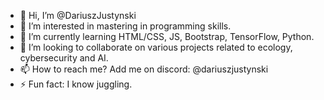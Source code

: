 - 👋 Hi, I’m @DariuszJustynski
- 👀 I’m interested in mastering in programming skills.
- 🌱 I’m currently learning HTML/CSS, JS, Bootstrap, TensorFlow, Python.
- 💞️ I’m looking to collaborate on various projects related to ecology, cybersecurity and AI.
- 📫 How to reach me? Add me on discord: @dariuszjustynski
- ⚡ Fun fact: I know juggling.

<!---
DariuszJustynski/DariuszJustynski is a ✨ special ✨ repository because its `README.md` (this file) appears on your GitHub profile.
You can click the Preview link to take a look at your changes.
--->
